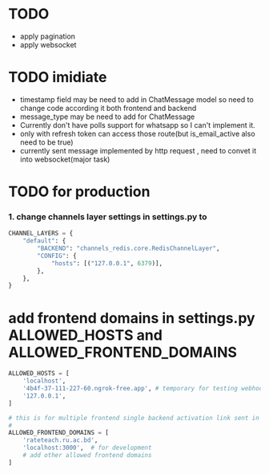 # TODO
- apply pagination
- apply websocket

# TODO imidiate
- timestamp field may be need to add in ChatMessage model so need to change code according it both frontend and backend
- message_type may be need to add for ChatMessage 
- Currently don't have polls support for whatsapp so I can't implement it.
- only with refresh token can access those route(but is_email_active also need to be true)
- currently sent message implemented by http request , need to convet it into websocket(major task)

# TODO for production
### 1. change channels layer settings in settings.py to 
```python
CHANNEL_LAYERS = {
    "default": {
        "BACKEND": "channels_redis.core.RedisChannelLayer",
        "CONFIG": {
            "hosts": [("127.0.0.1", 6379)],
        },
    },
}
```
# add frontend domains in settings.py ALLOWED_HOSTS and ALLOWED_FRONTEND_DOMAINS
```python
ALLOWED_HOSTS = [
    'localhost',
    '4b4f-37-111-227-60.ngrok-free.app', # temporary for testing webhook
    '127.0.0.1',
]

# this is for multiple frontend single backend activation link sent in email , activation link need to fronetned domain
# 
ALLOWED_FRONTEND_DOMAINS = [
    'rateteach.ru.ac.bd',
    'localhost:3000',  # for development
    # add other allowed frontend domains
]
```
